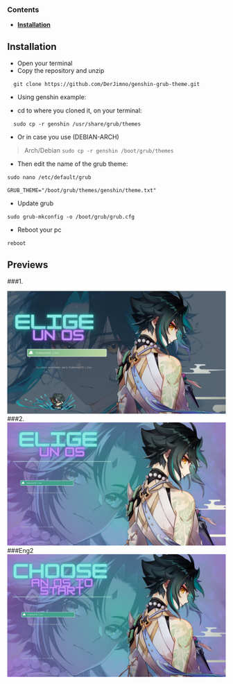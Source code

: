 ###  Contents 


  - <b>[Installation](#installation)</b>

## Installation

- Open your terminal
- Copy the repository and unzip

```
  git clone https://github.com/DerJimno/genshin-grub-theme.git
```

- Using genshin example:

- cd to where you cloned it, on your terminal:
```
  sudo cp -r genshin /usr/share/grub/themes
```

- Or in case you use (DEBIAN-ARCH)

>Arch/Debian `sudo cp -r genshin /boot/grub/themes`

- Then edit the name of the grub theme:
```
sudo nano /etc/default/grub
```
```
GRUB_THEME="/boot/grub/themes/genshin/theme.txt"
```
- Update grub
```
sudo grub-mkconfig -o /boot/grub/grub.cfg
```

- Reboot your pc
```
reboot
```

## Previews

###1.
<div align="center" style="display:inline">
<img alt="Xiao preview" src="git-img/EOS.png" width="1016px" />
</div>
###2.
<div align="center" style="display:inline">
<img alt="Xiao preview" src="git-img/EOS2.png" width="1016px" />
</div>
###Eng2
<div align="center" style="display:inline">
<img alt="Xiao preview" src="git-img/CYOS.png" width="1016px" />
</div>
